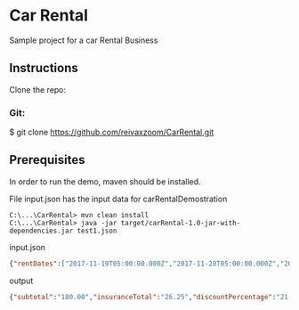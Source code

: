 # Car Rental
Sample project for a car Rental Business

## Instructions
Clone the repo:

### Git:

$ git clone https://github.com/reivaxzoom/CarRental.git


## Prerequisites
In order to run the demo, maven should be installed.

File input.json has the input data for carRentalDemostration

```
C:\...\CarRental> mvn clean install
C:\...\CarRental> java -jar target/carRental-1.0-jar-with-dependencies.jar test1.json
```
input.json
```JSON
{"rentDates":["2017-11-19T05:00:00.000Z","2017-11-20T05:00:00.000Z","2017-11-21T05:00:00.000Z"],"car":{"model":"Eveo","type":"SUV"},"membership":false,"age":30}
```
output
```JSON
{"subtotal":"180.00","insuranceTotal":"26.25","discountPercentage":"21.00","totalPayment":"185.25"}
```


